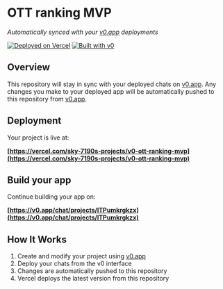 # OTT ranking MVP

*Automatically synced with your [v0.app](https://v0.app) deployments*

[![Deployed on Vercel](https://img.shields.io/badge/Deployed%20on-Vercel-black?style=for-the-badge&logo=vercel)](https://vercel.com/sky-7190s-projects/v0-ott-ranking-mvp)
[![Built with v0](https://img.shields.io/badge/Built%20with-v0.app-black?style=for-the-badge)](https://v0.app/chat/projects/lTPumkrgkzx)

## Overview

This repository will stay in sync with your deployed chats on [v0.app](https://v0.app).
Any changes you make to your deployed app will be automatically pushed to this repository from [v0.app](https://v0.app).

## Deployment

Your project is live at:

**[https://vercel.com/sky-7190s-projects/v0-ott-ranking-mvp](https://vercel.com/sky-7190s-projects/v0-ott-ranking-mvp)**

## Build your app

Continue building your app on:

**[https://v0.app/chat/projects/lTPumkrgkzx](https://v0.app/chat/projects/lTPumkrgkzx)**

## How It Works

1. Create and modify your project using [v0.app](https://v0.app)
2. Deploy your chats from the v0 interface
3. Changes are automatically pushed to this repository
4. Vercel deploys the latest version from this repository
